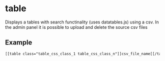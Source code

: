 # table
Displays a tables with search functinality (uses datatables.js) using a csv.
In the admin panel it is possible to upload and delete the source csv files

## Example

```html
[[table class="table_css_class_1 table_css_class_n"]]csv_file_name[[/table]]
```
